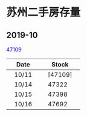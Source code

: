 # 苏州二手房存量   
## 2019-10

<font color=blue>47109</font>

| Date | Stock |
| ------ | ------ |
| &nbsp;&nbsp;&nbsp;10/11&nbsp;&nbsp;&nbsp; | &nbsp;&nbsp;&nbsp;[47109]&nbsp;&nbsp;&nbsp; |
| &nbsp;&nbsp;&nbsp;10/14&nbsp;&nbsp;&nbsp; | &nbsp;&nbsp;&nbsp;47322&nbsp;&nbsp;&nbsp; |
| &nbsp;&nbsp;&nbsp;10/15&nbsp;&nbsp;&nbsp; | &nbsp;&nbsp;&nbsp;47398&nbsp;&nbsp;&nbsp; |
| &nbsp;&nbsp;&nbsp;10/16&nbsp;&nbsp;&nbsp; | &nbsp;&nbsp;&nbsp;47692&nbsp;&nbsp;&nbsp; |


